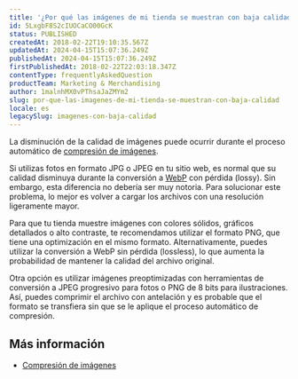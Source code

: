 ```yaml
---
title: '¿Por qué las imágenes de mi tienda se muestran con baja calidad?'
id: 5LxgbF8S2cIUOCaCO00GcK
status: PUBLISHED
createdAt: 2018-02-22T19:10:35.567Z
updatedAt: 2024-04-15T15:07:36.249Z
publishedAt: 2024-04-15T15:07:36.249Z
firstPublishedAt: 2018-02-22T22:03:18.347Z
contentType: frequentlyAskedQuestion
productTeam: Marketing & Merchandising
author: 1malnhMX0vPThsaJaZMYm2
slug: por-que-las-imagenes-de-mi-tienda-se-muestran-con-baja-calidad
locale: es
legacySlug: imagenes-con-baja-calidad
---
```


La disminución de la calidad de imágenes puede ocurrir durante el proceso automático de [compresión de imágenes](https://help.vtex.com/es/tutorial/compresion-de-imagenes--4klbgpsPksq44KcwqKeye8).

Si utilizas fotos en formato JPG o JPEG en tu sitio web, es normal que su calidad disminuya durante la conversión a [WebP](https://developers.google.com/speed/webp?hl=es) con pérdida (lossy). Sin embargo, esta diferencia no debería ser muy notoria. Para solucionar este problema, lo mejor es volver a cargar los archivos con una resolución ligeramente mayor.

Para que tu tienda muestre imágenes con colores sólidos, gráficos detallados o alto contraste, te recomendamos utilizar el formato PNG, que tiene una optimización en el mismo formato. Alternativamente, puedes utilizar la conversión a WebP sin pérdida (lossless), lo que aumenta la probabilidad de mantener la calidad del archivo original.

Otra opción es utilizar imágenes preoptimizadas con herramientas de conversión a JPEG progresivo para fotos o PNG de 8 bits para ilustraciones. Así, puedes comprimir el archivo con antelación y es probable que el formato se transfiera sin que se le aplique el proceso automático de compresión.

## Más información

* [Compresión de imágenes](https://help.vtex.com/es/tutorial/compresion-de-imagenes--4klbgpsPksq44KcwqKeye8)
